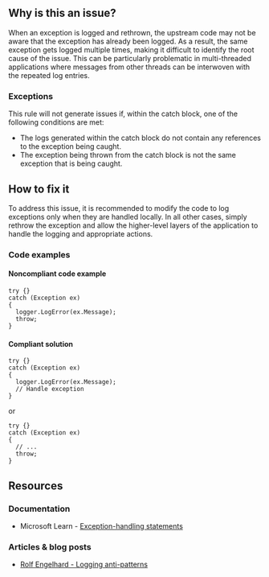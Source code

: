 ## Why is this an issue?

When an exception is logged and rethrown, the upstream code may not be aware that the exception has already been logged. As a result, the same
exception gets logged multiple times, making it difficult to identify the root cause of the issue. This can be particularly problematic in
multi-threaded applications where messages from other threads can be interwoven with the repeated log entries.

### Exceptions

This rule will not generate issues if, within the catch block, one of the following conditions are met:

-  The logs generated within the catch block do not contain any references to the exception being caught.
-  The exception being thrown from the catch block is not the same exception that is being caught.

## How to fix it

To address this issue, it is recommended to modify the code to log exceptions only when they are handled locally. In all other cases, simply
rethrow the exception and allow the higher-level layers of the application to handle the logging and appropriate actions.

### Code examples

#### Noncompliant code example

    try {}
    catch (Exception ex)
    {
      logger.LogError(ex.Message);
      throw;
    }

#### Compliant solution

    try {}
    catch (Exception ex)
    {
      logger.LogError(ex.Message);
      // Handle exception
    }

or

    try {}
    catch (Exception ex)
    {
      // ...
      throw;
    }

## Resources

### Documentation

-  Microsoft Learn - [Exception-handling statements](https://learn.microsoft.com/en-us/dotnet/csharp/language-reference/statements/exception-handling-statements)

### Articles & blog posts

-  [Rolf Engelhard - Logging anti-patterns](https://rolf-engelhard.de/2013/04/logging-anti-patterns-part-ii/)